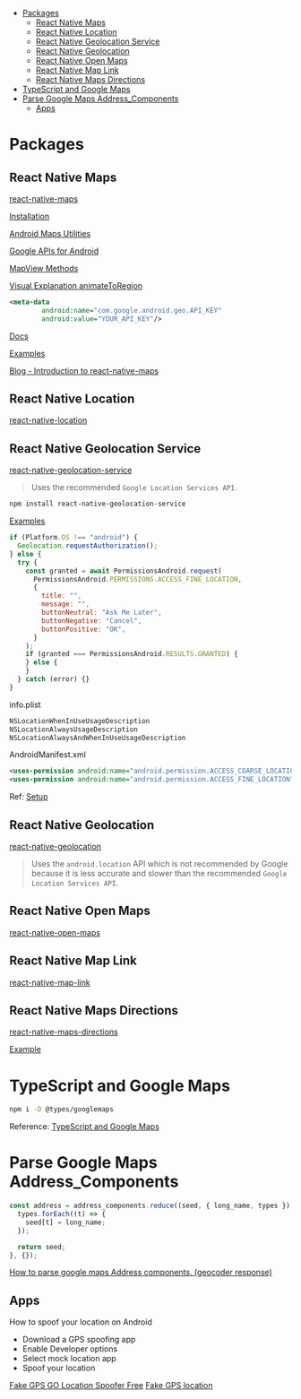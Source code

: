 - [Packages](#packages)
  - [React Native Maps](#react-native-maps)
  - [React Native Location](#react-native-location)
  - [React Native Geolocation Service](#react-native-geolocation-service)
  - [React Native Geolocation](#react-native-geolocation)
  - [React Native Open Maps](#react-native-open-maps)
  - [React Native Map Link](#react-native-map-link)
  - [React Native Maps Directions](#react-native-maps-directions)
- [TypeScript and Google Maps](#typescript-and-google-maps)
- [Parse Google Maps Address_Components](#parse-google-maps-address_components)
  - [Apps](#apps)

# Packages

## React Native Maps

[react-native-maps](https://github.com/react-native-maps/react-native-maps)

[Installation](https://github.com/react-native-maps/react-native-maps/blob/master/docs/installation.md)

[Android Maps Utilities](https://mvnrepository.com/artifact/com.google.maps.android/android-maps-utils)

[Google APIs for Android](https://developers.google.com/android/guides/releases)

[MapView Methods](https://github.com/react-native-maps/react-native-maps/blob/master/docs/mapview.md#methods)

[Visual Explanation animateToRegion](https://stackoverflow.com/questions/36685372/how-to-zoom-in-out-in-react-native-map/36688156#36688156)

```xml
<meta-data
        android:name="com.google.android.geo.API_KEY"
        android:value="YOUR_API_KEY"/>
```

[Docs](https://github.com/react-native-maps/react-native-maps/tree/master/docs)

[Examples](https://github.com/react-native-maps/react-native-maps/tree/master/example/examples)

[Blog - Introduction to react-native-maps](https://blog.logrocket.com/introduction-to-react-native-maps/)

## React Native Location

[react-native-location](https://github.com/timfpark/react-native-location)

## React Native Geolocation Service

[react-native-geolocation-service](https://github.com/Agontuk/react-native-geolocation-service)

> Uses the recommended `Google Location Services API`.

```bash
npm install react-native-geolocation-service
```

[Examples](https://github.com/Agontuk/react-native-geolocation-service/tree/master/example)

```js
if (Platform.OS !== "android") {
  Geolocation.requestAuthorization();
} else {
  try {
    const granted = await PermissionsAndroid.request(
      PermissionsAndroid.PERMISSIONS.ACCESS_FINE_LOCATION,
      {
        title: "",
        message: "",
        buttonNeutral: "Ask Me Later",
        buttonNegative: "Cancel",
        buttonPositive: "OK",
      }
    );
    if (granted === PermissionsAndroid.RESULTS.GRANTED) {
    } else {
    }
  } catch (error) {}
}
```

info.plist

```txt
NSLocationWhenInUseUsageDescription
NSLocationAlwaysUsageDescription
NSLocationAlwaysAndWhenInUseUsageDescription
```

AndroidManifest.xml

```xml
<uses-permission android:name="android.permission.ACCESS_COARSE_LOCATION" />
<uses-permission android:name="android.permission.ACCESS_FINE_LOCATION" />
```

Ref: [Setup](https://github.com/Agontuk/react-native-geolocation-service/blob/master/docs/setup.md)

## React Native Geolocation

[react-native-geolocation](https://github.com/react-native-geolocation/react-native-geolocation)

> Uses the `android.location` API which is not recommended by Google because it is less accurate and slower than the recommended `Google Location Services API`.

## React Native Open Maps

[react-native-open-maps](https://github.com/brh55/react-native-open-maps)

## React Native Map Link

[react-native-map-link](https://github.com/flexible-agency/react-native-map-link)

## React Native Maps Directions

[react-native-maps-directions](https://github.com/bramus/react-native-maps-directions)

[Example](https://github.com/bramus/react-native-maps-directions-example)

# TypeScript and Google Maps

```bash
npm i -D @types/googlemaps
```

Reference: [TypeScript and Google Maps](https://developers.google.com/maps/documentation/javascript/using-typescript)

# Parse Google Maps Address_Components

```js
const address = address_components.reduce((seed, { long_name, types }) => {
  types.forEach((t) => {
    seed[t] = long_name;
  });

  return seed;
}, {});
```

[How to parse google maps Address components. (geocoder response)](https://medium.com/@almestaadmicadiab/how-to-parse-google-maps-address-components-geocoder-response-774d1f3375d)

## Apps

How to spoof your location on Android

- Download a GPS spoofing app
- Enable Developer options
- Select mock location app
- Spoof your location

[Fake GPS GO Location Spoofer Free](https://play.google.com/store/apps/details?id=com.incorporateapps.fakegps.fre)
[Fake GPS location](https://play.google.com/store/apps/details?id=com.lexa.fakegps)
